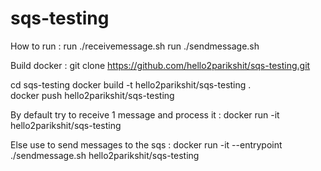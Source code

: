 # sqs-testing

How to run : 
run ./receivemessage.sh <number of message>
run ./sendmessage.sh <number of message>

Build docker :
git clone https://github.com/hello2parikshit/sqs-testing.git

cd sqs-testing
docker build -t hello2parikshit/sqs-testing .      
docker push hello2parikshit/sqs-testing 

By default try to receive 1 message and process it : 
docker run -it hello2parikshit/sqs-testing 

Else use to send messages to the sqs : 
docker run -it --entrypoint ./sendmessage.sh hello2parikshit/sqs-testing  <number of message>
